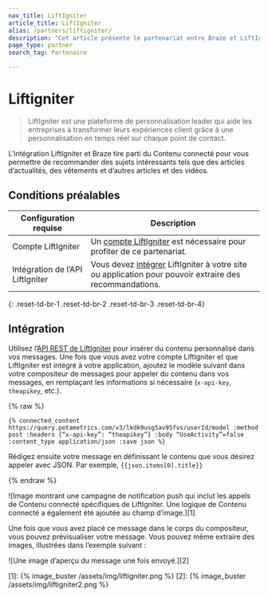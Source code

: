 ```yaml
---
nav_title: LiftIgniter
article_title: LiftIgniter
alias: /partners/liftigniter/
description: "Cet article présente le partenariat entre Braze et LiftIgniter, une plateforme de personnalisation leader qui aide les entreprises à transformer leurs expériences client."
page_type: partner
search_tag: Partenaire

---
```


# Liftigniter

> LiftIgniter est une plateforme de personnalisation leader qui aide les entreprises à transformer leurs expériences client grâce à une personnalisation en temps réel sur chaque point de contact.

L’intégration LiftIgniter et Braze tire parti du Contenu connecté pour vous permettre de recommander des sujets intéressants tels que des articles d’actualités, des vêtements et d’autres articles et des vidéos.

## Conditions préalables

| Configuration requise| Description|
| ---| ---|
| Compte LiftIgniter | Un [compte LiftIgniter](https://console.liftigniter.com/login) est nécessaire pour profiter de ce partenariat. |
| Intégration de l’API LiftIgniter | Vous devez [intégrer](https://support.liftigniter.com/support/solutions/articles/30000024667-api-integration-overview) LiftIgniter à votre site ou application pour pouvoir extraire des recommandations. |
{: .reset-td-br-1 .reset-td-br-2 .reset-td-br-3  .reset-td-br-4}

## Intégration

Utilisez l’[API REST de LiftIgniter](https://documenter.getpostman.com/view/2166502/liftigniter/7TFGvSV#9bdf75da-edd6-45ec-9c28-a0edefad1389) pour insérer du contenu personnalisé dans vos messages. Une fois que vous avez votre compte LiftIgniter et que LiftIgniter est intégré à votre application, ajoutez le modèle suivant dans votre compositeur de messages pour appeler du contenu dans vos messages, en remplaçant les informations si nécessaire (`x-api-key`, `theapikey`, etc.).

{% raw %}
```
{% connected_content https://query.petametrics.com/v3/lkdk9usg5av95fvs/userId/model :method post :headers {“x-api-key”: “theapikey”} :body “UseActivity”=false :content_type application/json :save json %}
```

Rédigez ensuite votre message en définissant le contenu que vous désirez appeler avec JSON. Par exemple, `{{json.items[0].title}}`

{% endraw %}

![Image montrant une campagne de notification push qui inclut les appels de Contenu connecté spécifiques de LiftIgniter. Une logique de Contenu connecté a également été ajoutée au champ d’image.][1]

Une fois que vous avez placé ce message dans le corps du compositeur, vous pouvez prévisualiser votre message. Vous pouvez même extraire des images, illustrées dans l’exemple suivant :

![Une image d’aperçu du message une fois envoyé.][2]

[1]: {% image_buster /assets/img/liftigniter.png %}
[2]: {% image_buster /assets/img/liftigniter2.png %}